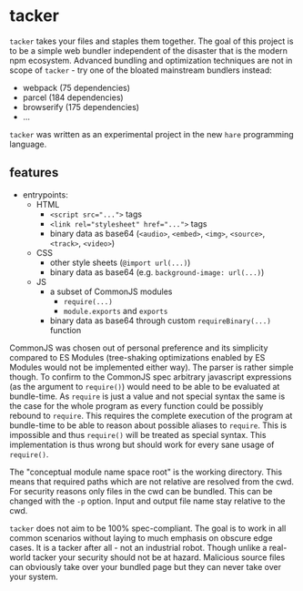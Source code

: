 # tacker

`tacker` takes your files and staples them together. The goal of this project
is to be a simple web bundler independent of the disaster that is the modern
npm ecosystem. Advanced bundling and optimization techniques are not in scope
of `tacker` - try one of the bloated mainstream bundlers instead:
- webpack (75 dependencies)
- parcel (184 dependencies)
- browserify (175 dependencies)
- ...

`tacker` was written as an experimental project in the new `hare` programming
language.

## features
- entrypoints:
  - HTML
    - `<script src="...">` tags
    - `<link rel="stylesheet" href="...">` tags
    - binary data as base64 (`<audio>`, `<embed>`, `<img>`, `<source>`,
      `<track>`, `<video>`)
  - CSS
    - other style sheets (`@import url(...)`)
    - binary data as base64 (e.g. `background-image: url(...)`)
  - JS
    - a subset of CommonJS modules
      - `require(...)`
      - `module.exports` and `exports`
    - binary data as base64 through custom `requireBinary(...)` function

CommonJS was chosen out of personal preference and its simplicity compared to
ES Modules (tree-shaking optimizations enabled by ES Modules would not be
implemented either way). The parser is rather simple though. To confirm to the
CommonJS spec arbitrary javascript expressions (as the argument to `require()`)
would need to be able to be evaluated at bundle-time. As `require` is just a
value and not special syntax the same is the case for the whole program as
every function could be possibly rebound to `require`. This requires the
complete execution of the program at bundle-time to be able to reason about
possible aliases to `require`. This is impossible and thus `require()` will be
treated as special syntax. This implementation is thus wrong but should work
for every sane usage of `require()`.

The "conceptual module name space root" is the working directory. This means
that required paths which are not relative are resolved from the cwd. For
security reasons only files in the cwd can be bundled. This can be changed with
the `-p` option. Input and output file name stay relative to the cwd.

`tacker` does not aim to be 100% spec-compliant. The goal is to work in all
common scenarios without laying to much emphasis on obscure edge cases. It is a
tacker after all - not an industrial robot. Though unlike a real-world tacker
your security should not be at hazard. Malicious source files can obviously
take over your bundled page but they can never take over your system.
